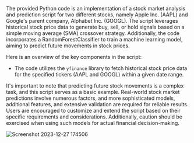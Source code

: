 The provided Python code is an implementation of a stock market analysis and prediction script for two different stocks, namely Apple Inc. (AAPL) and Google's parent company, Alphabet Inc. (GOOGL). 
The script leverages historical stock price data to generate buy, sell, or hold signals based on a simple moving average (SMA) crossover strategy. 
Additionally, the code incorporates a RandomForestClassifier to train a machine learning model, aiming to predict future movements in stock prices.

Here is an overview of the key components in the script:

- The code utilizes the `yfinance` library to fetch historical stock price data for the specified tickers (AAPL and GOOGL) within a given date range.

It's important to note that predicting future stock movements is a complex task, and this script serves as a basic example. 
Real-world stock market predictions involve numerous factors, and more sophisticated models, additional features, and extensive validation are required for reliable results. 
Users are encouraged to customize and extend the script based on their specific requirements and considerations. Additionally, caution should be exercised when using such models for actual financial decision-making.

![Screenshot 2023-12-27 174506](https://github.com/Akashgola123/stock_predict_iit_bombay/assets/89468705/14deda2f-43cc-47a2-a8fd-eac266121607)
